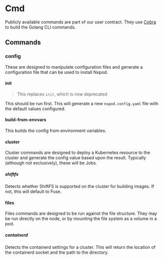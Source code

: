 # Cmd

Publicly available commands are part of our user contract. They use [Cobra](https://cobra.dev/) to build the Golang CLI commands.

## Commands

### config

These are designed to manipulate configuration files and generate a configuration file that can be used to install Nxpod.

#### init

> This replaces `init`, which is now deprecated

This should be run first. This will generate a new `nxpod.config.yaml` file with the default values configured.

#### build-from-envvars

This builds the config from environment variables.

#### cluster

Cluster commands are designed to deploy a Kubernetes resource to the cluster and generate the config value based upon the result. Typically (although not exclusively), these will be Jobs.

##### shiftfs

Detects whether ShiftFS is supported on the cluster for building images. If not, this will default to Fuse.

#### files

Files commands are designed to be run against the file structure. They may be run directly on the node, or by mounting the file system as a volume in a pod.

##### containerd

Detects the containerd settings for a cluster. This will return the location of the containerd socket and the path to the directory.
